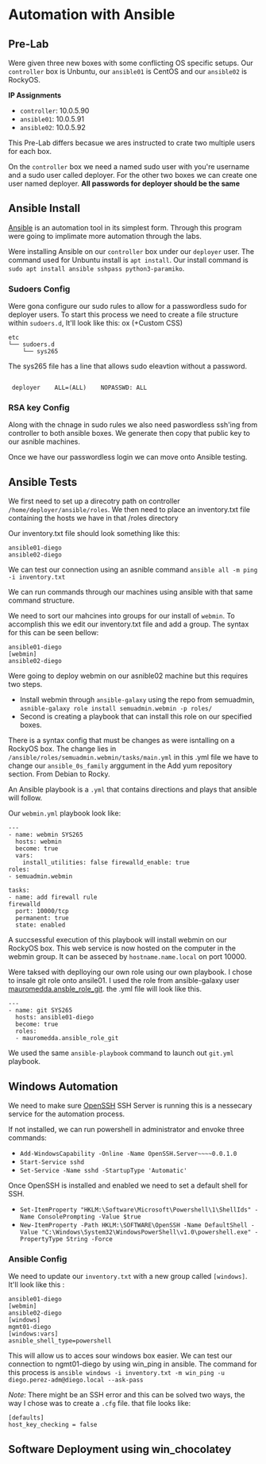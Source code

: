 # Automation with Ansible

## Pre-Lab
Were given three new boxes with some conflicting OS specific setups. Our `controller` box is Unbuntu, our `ansible01` is CentOS and our `ansible02` is RockyOS.

**IP Assignments**
- `controller`: 10.0.5.90
- `ansible01`: 10.0.5.91
- `ansible02`: 10.0.5.92

This Pre-Lab differs becasue we ares instructed to crate two multiple users for each box. 

On the `controller` box we need a named sudo user with you're username and a sudo user called deployer. For the other two boxes we can create one user named deployer. **All passwords for deployer should be the same**

## Ansible Install
[Ansible](https://www.redhat.com/en/technologies/management/ansible?extIdCarryOver=true&sc_cid=701f2000001OH6uAAG) is an automation tool in its simplest form. Through this program were going to implimate more automation through the labs.

Were installing Ansible on our `controller` box under our `deployer` user. The command used for Unbuntu install is `apt install`. Our install command is `sudo apt install ansible sshpass python3-paramiko`.

### Sudoers Config
Were gona configure our sudo rules to allow for a passwordless sudo for deployer users. To start this process we need to create a file structure within `sudoers.d`, It'll look like this:
ox (+Custom CSS) 
```
etc
└── sudoers.d
    └── sys265
```

The sys265 file has a line that allows sudo eleavtion without a password.

```

 deployer    ALL=(ALL)    NOPASSWD: ALL

```

### RSA key Config
Along with the chnage in sudo rules we also need paswordless ssh'ing from controller to both ansible boxes. We generate then copy that public key to our asnible machines. 

Once we have our passwordless login we can move onto Ansible testing. 




## Ansible Tests
We first need to set up a direcotry path on controller `/home/deployer/ansible/roles`. We then need to place an inventory.txt file containing the hosts we have in that /roles directory

Our inventory.txt file should look something like this:
```
ansible01-diego
ansible02-diego
```

We can test our connection using an asnible command `ansible all -m ping -i inventory.txt`

We can run commands through our machines using ansible with that same command structure.

We need to sort our mahcines into groups for our install of `webmin`. To accomplish this we edit our inventory.txt file and add a group. The syntax for this can be seen bellow:

```
ansible01-diego
[webmin]
ansible02-diego
```

Were going to deploy webmin on our asnible02 machine but this requires two steps.
* Install webmin through `ansible-galaxy` using the repo from semuadmin, `asnible-galaxy role install semuadmin.webmin -p roles/`
* Second is creating a playbook that can install this role on our specified boxes.

There is a syntax config that must be changes as were isntalling on a RockyOS box. The change lies in `/ansible/roles/semuadmin.webmin/tasks/main.yml` in this .yml file we have to change our `ansible_0s_family` arggument in the Add yum repository section. From Debian to Rocky.

An Ansible playbook is a `.yml` that contains directions and plays that ansible will follow.

Our `webmin.yml` playbook look like:
```
---
- name: webmin SYS265
  hosts: webmin
  become: true
  vars:
    install_utilities: false firewalld_enable: true
roles:
- semuadmin.webmin

tasks:
- name: add firewall rule
firewalld
  port: 10000/tcp
  permanent: true
  state: enabled
```
A succsessful execution of this playbook will install webmin on our RockyOS box. This web service is now hosted on the computer in the webmin group. It can be asseced by `hostname.name.local` on port 10000.

Were taksed with deplloying our own role using our own playbook. I chose to insale git role onto ansile01. I used the role from ansible-galaxy user [mauromedda.ansble_role_git](https://galaxy.ansible.com/ui/standalone/roles/mauromedda/ansible_role_git/documentation/). the .yml file will look like this.

```
---
- name: git SYS265
  hosts: ansible01-diego
  become: true
  roles:
  - mauromedda.ansible_role_git
```

We used the same `ansible-playbook` command to launch out `git.yml` playbook.

## Windows Automation

We need to make sure [OpenSSH](https://www.saotn.org/install-openssh-in-windows-server/) SSH Server is running this is a nessecary service for the automation process. 

If not installed, we can run powershell in administrator and envoke three commands:
* `Add-WindowsCapability -Online -Name OpenSSH.Server~~~~0.0.1.0`
* `Start-Service sshd`
* `Set-Service -Name sshd -StartupType 'Automatic'`

Once OpenSSH is installed and enabled we need to set a default shell for SSH. 
* `Set-ItemProperty "HKLM:\Software\Microsoft\Powershell\1\ShellIds" -Name ConsolePrompting -Value $true`
* `New-ItemProperty -Path HKLM:\SOFTWARE\OpenSSH -Name DefaultShell -Value "C:\Windows\System32\WindowsPowerShell\v1.0\powershell.exe" -PropertyType String -Force`

### Ansible Config

We need to update our `inventory.txt` with a new group called `[windows]`. It'll look like this :
```
ansible01-diego
[webmin]
ansible02-diego
[windows]
mgmt01-diego
[windows:vars]
asnible_shell_type=powershell
```
This will allow us to acces sour windows box easier. We can test our connection to ngmt01-diego by using win_ping in ansible. The command for this process is `ansible windows -i inventory.txt -m win_ping -u diego.perez-adm@diego.local --ask-pass`

*Note*: There might be an SSH error and this can be solved two ways, the way I chose was to create a `.cfg` file. that file looks like:
```
[defaults]
host_key_checking = false
```

## Software Deployment using win_chocolatey


